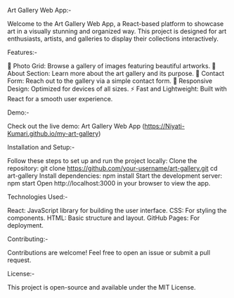 Art Gallery Web App:-

Welcome to the Art Gallery Web App, a React-based platform to showcase art in a visually stunning and organized way. This project is designed for art enthusiasts, artists, and galleries to display their collections interactively.

Features:-

📸 Photo Grid: Browse a gallery of images featuring beautiful artworks.
📖 About Section: Learn more about the art gallery and its purpose.
📧 Contact Form: Reach out to the gallery via a simple contact form.
🎨 Responsive Design: Optimized for devices of all sizes.
⚡ Fast and Lightweight: Built with React for a smooth user experience.

Demo:-

Check out the live demo: Art Gallery Web App (https://Niyati-Kumari.github.io/my-art-gallery)

Installation and Setup:-

Follow these steps to set up and run the project locally:
Clone the repository:
git clone https://github.com/your-username/art-gallery.git
cd art-gallery
Install dependencies:
npm install
Start the development server:
npm start
Open http://localhost:3000 in your browser to view the app.

Technologies Used:-

React: JavaScript library for building the user interface.
CSS: For styling the components.
HTML: Basic structure and layout.
GitHub Pages: For deployment.

Contributing:-

Contributions are welcome! Feel free to open an issue or submit a pull request.

License:-

This project is open-source and available under the MIT License.
